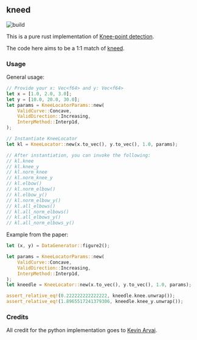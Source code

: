 ## kneed

![build](https://github.com/vihu/kneed/actions/workflows/rust.yml/badge.svg)

This is a pure rust implementation of [Knee-point detection](https://raghavan.usc.edu//papers/kneedle-simplex11.pdf).

The code here aims to be a 1:1 match of [kneed](https://pypi.org/project/kneed/).

### Usage

General usage:

```rust
// Provide your x: Vec<f64> and y: Vec<f64>
let x = [1.0, 2.0, 3.0];
let y = [10.0, 20.0, 30.0];
let params = KneeLocatorParams::new(
    ValidCurve::Concave,
    ValidDirection::Increasing,
    InterpMethod::Interp1d,
);

// Instantiate KneeLocator
let kl = KneeLocator::new(x.to_vec(), y.to_vec(), 1.0, params);

// After instantiation, you can invoke the following:
// kl.knee
// kl.knee_y
// kl.norm_knee
// kl.norm_knee_y
// kl.elbow()
// kl.norm_elbow()
// kl.elbow_y()
// kl.norm_elbow_y()
// kl.all_elbows()
// kl.all_norm_elbows()
// kl.all_elbows_y()
// kl.all_norm_elbows_y()
```

Example from the paper:

```rust
let (x, y) = DataGenerator::figure2();

let params = KneeLocatorParams::new(
    ValidCurve::Concave,
    ValidDirection::Increasing,
    InterpMethod::Interp1d,
);
let kneedle = KneeLocator::new(x.to_vec(), y.to_vec(), 1.0, params);

assert_relative_eq!(0.222222222222222, kneedle.knee.unwrap());
assert_relative_eq!(1.8965517241379306, kneedle.knee_y.unwrap());
```

### Credits

All credit for the python implementation goes to [Kevin Arvai](https://github.com/arvkevi).
